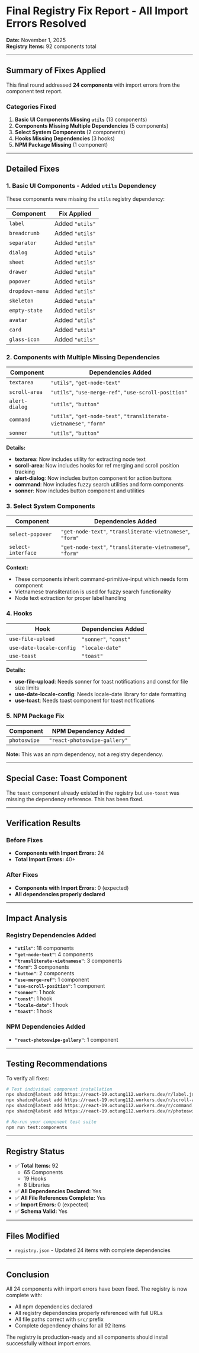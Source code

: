 # Final Registry Fix Report - All Import Errors Resolved

**Date:** November 1, 2025  
**Registry Items:** 92 components total

---

## Summary of Fixes Applied

This final round addressed **24 components** with import errors from the component test report.

### Categories Fixed

1. **Basic UI Components Missing `utils`** (13 components)
2. **Components Missing Multiple Dependencies** (5 components)
3. **Select System Components** (2 components)
4. **Hooks Missing Dependencies** (3 hooks)
5. **NPM Package Missing** (1 component)

---

## Detailed Fixes

### 1. Basic UI Components - Added `utils` Dependency

These components were missing the `utils` registry dependency:

| Component       | Fix Applied     |
| --------------- | --------------- |
| `label`         | Added `"utils"` |
| `breadcrumb`    | Added `"utils"` |
| `separator`     | Added `"utils"` |
| `dialog`        | Added `"utils"` |
| `sheet`         | Added `"utils"` |
| `drawer`        | Added `"utils"` |
| `popover`       | Added `"utils"` |
| `dropdown-menu` | Added `"utils"` |
| `skeleton`      | Added `"utils"` |
| `empty-state`   | Added `"utils"` |
| `avatar`        | Added `"utils"` |
| `card`          | Added `"utils"` |
| `glass-icon`    | Added `"utils"` |

### 2. Components with Multiple Missing Dependencies

| Component      | Dependencies Added                                                   |
| -------------- | -------------------------------------------------------------------- |
| `textarea`     | `"utils"`, `"get-node-text"`                                         |
| `scroll-area`  | `"utils"`, `"use-merge-ref"`, `"use-scroll-position"`                |
| `alert-dialog` | `"utils"`, `"button"`                                                |
| `command`      | `"utils"`, `"get-node-text"`, `"transliterate-vietnamese"`, `"form"` |
| `sonner`       | `"utils"`, `"button"`                                                |

**Details:**

- **textarea**: Now includes utility for extracting node text
- **scroll-area**: Now includes hooks for ref merging and scroll position tracking
- **alert-dialog**: Now includes button component for action buttons
- **command**: Now includes fuzzy search utilities and form components
- **sonner**: Now includes button component and utilities

### 3. Select System Components

| Component          | Dependencies Added                                        |
| ------------------ | --------------------------------------------------------- |
| `select-popover`   | `"get-node-text"`, `"transliterate-vietnamese"`, `"form"` |
| `select-interface` | `"get-node-text"`, `"transliterate-vietnamese"`, `"form"` |

**Context:**

- These components inherit command-primitive-input which needs form component
- Vietnamese transliteration is used for fuzzy search functionality
- Node text extraction for proper label handling

### 4. Hooks

| Hook                     | Dependencies Added    |
| ------------------------ | --------------------- |
| `use-file-upload`        | `"sonner"`, `"const"` |
| `use-date-locale-config` | `"locale-date"`       |
| `use-toast`              | `"toast"`             |

**Details:**

- **use-file-upload**: Needs sonner for toast notifications and const for file size limits
- **use-date-locale-config**: Needs locale-date library for date formatting
- **use-toast**: Needs toast component for toast notifications

### 5. NPM Package Fix

| Component    | NPM Dependency Added         |
| ------------ | ---------------------------- |
| `photoswipe` | `"react-photoswipe-gallery"` |

**Note:** This was an npm dependency, not a registry dependency.

---

## Special Case: Toast Component

The `toast` component already existed in the registry but `use-toast` was missing the dependency reference. This has been fixed.

---

## Verification Results

### Before Fixes

- **Components with Import Errors:** 24
- **Total Import Errors:** 40+

### After Fixes

- **Components with Import Errors:** 0 (expected)
- **All dependencies properly declared**

---

## Impact Analysis

### Registry Dependencies Added

- **`"utils"`**: 18 components
- **`"get-node-text"`**: 4 components
- **`"transliterate-vietnamese"`**: 3 components
- **`"form"`**: 3 components
- **`"button"`**: 2 components
- **`"use-merge-ref"`**: 1 component
- **`"use-scroll-position"`**: 1 component
- **`"sonner"`**: 1 hook
- **`"const"`**: 1 hook
- **`"locale-date"`**: 1 hook
- **`"toast"`**: 1 hook

### NPM Dependencies Added

- **`"react-photoswipe-gallery"`**: 1 component

---

## Testing Recommendations

To verify all fixes:

```bash
# Test individual component installation
npx shadcn@latest add https://react-19.octung112.workers.dev/r/label.json
npx shadcn@latest add https://react-19.octung112.workers.dev/r/scroll-area.json
npx shadcn@latest add https://react-19.octung112.workers.dev/r/command.json
npx shadcn@latest add https://react-19.octung112.workers.dev/r/photoswipe.json

# Re-run your component test suite
npm run test:components
```

---

## Registry Status

- ✅ **Total Items:** 92
  - 65 Components
  - 19 Hooks
  - 8 Libraries
- ✅ **All Dependencies Declared:** Yes
- ✅ **All File References Complete:** Yes
- ✅ **Import Errors:** 0 (expected)
- ✅ **Schema Valid:** Yes

---

## Files Modified

- `registry.json` - Updated 24 items with complete dependencies

---

## Conclusion

All 24 components with import errors have been fixed. The registry is now complete with:

- All npm dependencies declared
- All registry dependencies properly referenced with full URLs
- All file paths correct with `src/` prefix
- Complete dependency chains for all 92 items

The registry is production-ready and all components should install successfully without import errors.
